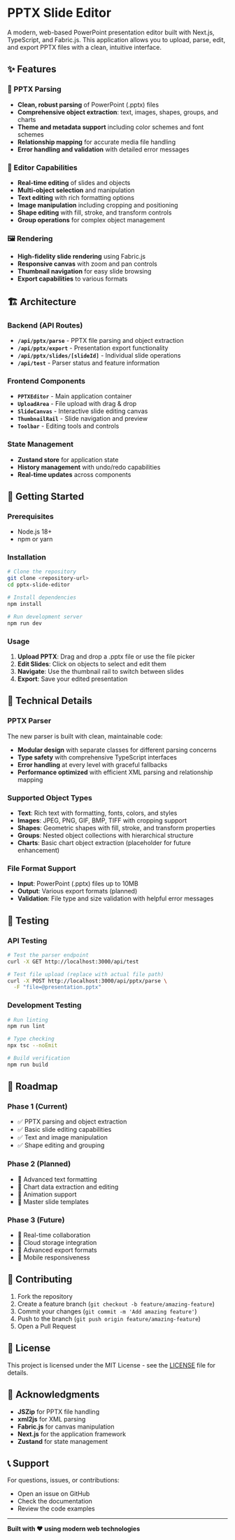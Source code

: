 # PPTX Slide Editor

A modern, web-based PowerPoint presentation editor built with Next.js, TypeScript, and Fabric.js. This application allows you to upload, parse, edit, and export PPTX files with a clean, intuitive interface.

## ✨ Features

### 🚀 PPTX Parsing
- **Clean, robust parsing** of PowerPoint (.pptx) files
- **Comprehensive object extraction**: text, images, shapes, groups, and charts
- **Theme and metadata support** including color schemes and font schemes
- **Relationship mapping** for accurate media file handling
- **Error handling and validation** with detailed error messages

### 🎨 Editor Capabilities
- **Real-time editing** of slides and objects
- **Multi-object selection** and manipulation
- **Text editing** with rich formatting options
- **Image manipulation** including cropping and positioning
- **Shape editing** with fill, stroke, and transform controls
- **Group operations** for complex object management

### 🖼️ Rendering
- **High-fidelity slide rendering** using Fabric.js
- **Responsive canvas** with zoom and pan controls
- **Thumbnail navigation** for easy slide browsing
- **Export capabilities** to various formats

## 🏗️ Architecture

### Backend (API Routes)
- **`/api/pptx/parse`** - PPTX file parsing and object extraction
- **`/api/pptx/export`** - Presentation export functionality
- **`/api/pptx/slides/[slideId]`** - Individual slide operations
- **`/api/test`** - Parser status and feature information

### Frontend Components
- **`PPTXEditor`** - Main application container
- **`UploadArea`** - File upload with drag & drop
- **`SlideCanvas`** - Interactive slide editing canvas
- **`ThumbnailRail`** - Slide navigation and preview
- **`Toolbar`** - Editing tools and controls

### State Management
- **Zustand store** for application state
- **History management** with undo/redo capabilities
- **Real-time updates** across components

## 🚀 Getting Started

### Prerequisites
- Node.js 18+ 
- npm or yarn

### Installation
```bash
# Clone the repository
git clone <repository-url>
cd pptx-slide-editor

# Install dependencies
npm install

# Run development server
npm run dev
```

### Usage
1. **Upload PPTX**: Drag and drop a .pptx file or use the file picker
2. **Edit Slides**: Click on objects to select and edit them
3. **Navigate**: Use the thumbnail rail to switch between slides
4. **Export**: Save your edited presentation

## 🔧 Technical Details

### PPTX Parser
The new parser is built with clean, maintainable code:

- **Modular design** with separate classes for different parsing concerns
- **Type safety** with comprehensive TypeScript interfaces
- **Error handling** at every level with graceful fallbacks
- **Performance optimized** with efficient XML parsing and relationship mapping

### Supported Object Types
- **Text**: Rich text with formatting, fonts, colors, and styles
- **Images**: JPEG, PNG, GIF, BMP, TIFF with cropping support
- **Shapes**: Geometric shapes with fill, stroke, and transform properties
- **Groups**: Nested object collections with hierarchical structure
- **Charts**: Basic chart object extraction (placeholder for future enhancement)

### File Format Support
- **Input**: PowerPoint (.pptx) files up to 10MB
- **Output**: Various export formats (planned)
- **Validation**: File type and size validation with helpful error messages

## 🧪 Testing

### API Testing
```bash
# Test the parser endpoint
curl -X GET http://localhost:3000/api/test

# Test file upload (replace with actual file path)
curl -X POST http://localhost:3000/api/pptx/parse \
  -F "file=@presentation.pptx"
```

### Development Testing
```bash
# Run linting
npm run lint

# Type checking
npx tsc --noEmit

# Build verification
npm run build
```

## 🚧 Roadmap

### Phase 1 (Current)
- ✅ PPTX parsing and object extraction
- ✅ Basic slide editing capabilities
- ✅ Text and image manipulation
- ✅ Shape editing and grouping

### Phase 2 (Planned)
- 🔄 Advanced text formatting
- 🔄 Chart data extraction and editing
- 🔄 Animation support
- 🔄 Master slide templates

### Phase 3 (Future)
- 🔄 Real-time collaboration
- 🔄 Cloud storage integration
- 🔄 Advanced export formats
- 🔄 Mobile responsiveness

## 🤝 Contributing

1. Fork the repository
2. Create a feature branch (`git checkout -b feature/amazing-feature`)
3. Commit your changes (`git commit -m 'Add amazing feature'`)
4. Push to the branch (`git push origin feature/amazing-feature`)
5. Open a Pull Request

## 📝 License

This project is licensed under the MIT License - see the [LICENSE](LICENSE) file for details.

## 🙏 Acknowledgments

- **JSZip** for PPTX file handling
- **xml2js** for XML parsing
- **Fabric.js** for canvas manipulation
- **Next.js** for the application framework
- **Zustand** for state management

## 📞 Support

For questions, issues, or contributions:
- Open an issue on GitHub
- Check the documentation
- Review the code examples

---

**Built with ❤️ using modern web technologies**
